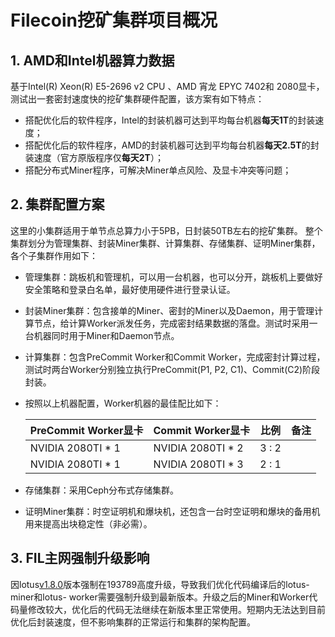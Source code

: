 # Filecoin挖矿集群项目概况

## 1. AMD和Intel机器算力数据
基于Intel(R) Xeon(R)  E5-2696 v2 CPU 、AMD 宵龙 EPYC 7402和 2080显卡，测试出一套密封速度快的挖矿集群硬件配置，该方案有如下特点：
- 搭配优化后的软件程序，Intel的封装机器可达到平均每台机器**每天1T**的封装速度；
- 搭配优化后的软件程序，AMD的封装机器可达到平均每台机器**每天2.5T**的封装速度（官方原版程序仅**每天2T**）；
- 搭配分布式Miner程序，可解决Miner单点风险、及显卡冲突等问题；



## 2. 集群配置方案
这里的小集群适用于单节点总算力小于5PB，日封装50TB左右的挖矿集群。
整个集群划分为管理集群、封装Miner集群、计算集群、存储集群、证明Miner集群，各个子集群作用如下：

- 管理集群：跳板机和管理机，可以用一台机器，也可以分开，跳板机上要做好安全策略和登录白名单，最好使用硬件进行登录认证。

- 封装Miner集群：包含接单的Miner、密封的Miner以及Daemon，用于管理计算节点，给计算Worker派发任务，完成密封结果数据的落盘。测试时采用一台机器同时用于Miner和Daemon节点。

- 计算集群：包含PreCommit Worker和Commit Worker，完成密封计算过程，测试时两台Worker分别独立执行PreCommit(P1, P2, C1)、Commit(C2)阶段封装。

- 按照以上机器配置，Worker机器的最佳配比如下：

  | PreCommit Worker显卡 | Commit Worker显卡 | 比例  | 备注 |
  | -------------------- | ----------------- | :---: | ---- |
  | NVIDIA 2080TI * 1    | NVIDIA 2080TI * 2 | 3 : 2 |      |
  | NVIDIA 2080TI * 1    | NVIDIA 2080TI * 3 | 2 : 1 |      |

- 存储集群：采用Ceph分布式存储集群。

- 证明Miner集群：时空证明机和爆块机，还包含一台时空证明和爆块的备用机用来提高出块稳定性（非必需）。

## 3. FIL主网强制升级影响
因lotus[v1.8.0](https://github.com/filecoin-project/lotus/releases/tag/v1.8.0)版本强制在193789高度升级，导致我们优化代码编译后的lotus-miner和lotus- worker需要强制升级到最新版本。升级之后的Miner和Worker代码量修改较大，优化后的代码无法继续在新版本里正常使用。短期内无法达到目前优化后封装速度，但不影响集群的正常运行和集群的架构配置。